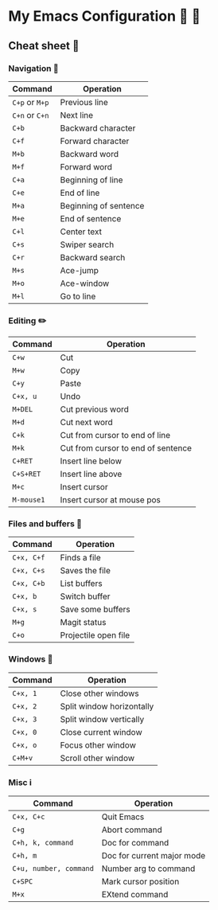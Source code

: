 # My Emacs Configuration :pencil: :triangular_ruler:

## Cheat sheet :page_facing_up:
### Navigation :car:
| Command | Operation |
|---------|-----------|
| `C+p` or `M+p` | Previous line |
| `C+n` or `C+n` | Next line |
| `C+b`     | Backward character |
| `C+f`     | Forward character |
| `M+b`     | Backward word |
| `M+f`     | Forward word |
| `C+a`     | Beginning of line |
| `C+e`     | End of line |
| `M+a`     | Beginning of sentence |
| `M+e`     | End of sentence |
| `C+l`     | Center text |
| `C+s`     | Swiper search |
| `C+r`     | Backward search |
| `M+s`     | Ace-jump |
| `M+o`	    | Ace-window |
| `M+l`     | Go to line |

### Editing :pencil2:
| Command | Operation |
|---------|-----------|
| `C+w`     | Cut       |
| `M+w`     | Copy      |
| `C+y`     | Paste     |
| `C+x, u`  | Undo      |
| `M+DEL`   | Cut previous word |
| `M+d`     | Cut next word |
| `C+k`     | Cut from cursor to end of line |
| `M+k`     | Cut from cursor to end of sentence |
| `C+RET`   | Insert line below |
| `C+S+RET` | Insert line above |
| `M+c`     | Insert cursor |
| `M-mouse1` | Insert cursor at mouse pos |

### Files and buffers :floppy_disk:
| Command | Operation |
|---------|-----------|
| `C+x, C+f` | Finds a file |
| `C+x, C+s` | Saves the file |
| `C+x, C+b` | List buffers |
| `C+x, b` | Switch buffer |
| `C+x, s` | Save some buffers |
| `M+g`	   | Magit status |
| `C+o`    | Projectile open file |

### Windows :white_square_button:
| Command | Operation |
|---------|-----------|
| `C+x, 1`  | Close other windows |
| `C+x, 2`  | Split window horizontally |
| `C+x, 3`  | Split window vertically |
| `C+x, 0`  | Close current window |
| `C+x, o`  | Focus other window |
| `C+M+v`   | Scroll other window |

### Misc :information_source:
| Command | Operation |
|---------|-----------|
| `C+x, C+c` | Quit Emacs |
| `C+g` | Abort command |
| `C+h, k, command` | Doc for command |
| `C+h, m` | Doc for current major mode |
| `C+u, number, command` | Number arg to command |
| `C+SPC`  | Mark cursor position |
| `M+x` | EXtend command |
